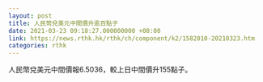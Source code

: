 ```yaml
---
layout: post
title: 人民幣兌美元中間價升逾百點子
date: 2021-03-23 09:18:27.000000000 +08:00
link: https://news.rthk.hk/rthk/ch/component/k2/1582010-20210323.htm
categories: rthk
---
```


人民幣兌美元中間價報6.5036，較上日中間價升155點子。
